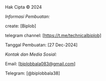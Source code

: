 Hak Cipta © 2024

*Informasi Pembuatan:*

create: [Biplob]

telegram channel: [https://t.me/technicalbiplob]

Tanggal Pembuatan: [27 Dec-2024]


*Kontak dan Media Sosial:*

Email: [biplobbala083@gmail.com]

Telegram: [@biplobbala38]